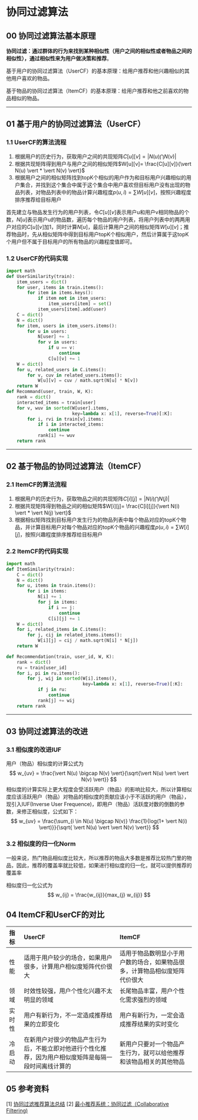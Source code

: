 # 协同过滤算法

## 00 协同过滤算法基本原理

**协同过滤：通过群体的行为来找到某种相似性（用户之间的相似性或者物品之间的相似性），通过相似性来为用户做决策和推荐**。

基于用户的协同过滤算法（UserCF）的基本原理：给用户推荐和他兴趣相似的其他用户喜欢的物品。

基于物品的协同过滤算法（ItemCF）的基本原理：给用户推荐和他之前喜欢的物品相似的物品。

---

## 01 基于用户的协同过滤算法（UserCF）

### 1.1 UserCF的算法流程

1. 根据用户的历史行为，获取用户之间的共现矩阵$C[u][v]= \vert N(u) \bigcap N(v) \vert$
2. 根据共现矩阵得到用户与用户之间的相似矩阵$W[u][v]= \frac{C[u][v]}{\vert N(u) \vert * \vert N(v) \vert}$
3. 根据用户之间的相似矩阵找到topK个相似的用户作为和目标用户兴趣相似的用户集合，并找到这个集合中属于这个集合中用户喜欢但目标用户没有出现的物品列表，对物品列表中的物品计算兴趣程度$p(u, i) = \sum {W[u][v]}$，按照兴趣程度排序推荐给目标用户

首先建立与物品发生行为的用户列表，令$C[u][v]$表示用户u和用户v相同物品的个数，$N[u]$表示用户u的物品数，遍历每个物品的用户列表，将用户列表中的两两用户对应的$C[u][v]$加1，同时计算$N[u]$，最后计算用户之间的相似矩阵$W[u][v]$；推荐物品时，先从相似矩阵中得到目标用户topK个相似用户，然后计算属于这topK个用户但不属于目标用户的所有物品的兴趣程度值即可。

### 1.2 UserCF的代码实现

```python
import math
def UserSimilarity(train):
    item_users = dict()
    for user, items in train.items():
        for item in items.keys():
            if item not in item_users:
                item_users[item] = set()
            item_users[item].add(user)
    C = dict()
    N = dict()
    for item, users in item_users.items():
        for u in users:
            N[user] += 1
            for v in users:
                if u == v:
                    continue
                C[u][v] += 1
    W = dict()
    for u, related_users in C.items():
        for v, cuv in related_users.items():
            W[u][v] = cuv / math.sqrt(N[u] * N[v])
    return W
def Recommand(user, train, W, K):
    rank = dict()
    interacted_items = train[user]
    for v, wuv in sorted(W[user].items, 
                         key=lambda x: x[1], reverse=True)[:K]:
        for i, rvi in train[v].items:
            if i in interacted_items:
                continue
            rank[i] += wuv
    return rank
```

---

## 02 基于物品的协同过滤算法（ItemCF）

### 2.1 ItemCF的算法流程

1. 根据用户的历史行为，获取物品之间的共现矩阵$C[i][j]= \vert N(i) \bigcap N(j) \vert$
2. 根据共现矩阵得到物品之间的相似矩阵$W[i][j]= \frac{C[i][j]}{\vert N(i) \vert * \vert N(j) \vert}$
3. 根据相似矩阵找到目标用户发生行为的物品列表中每个物品对应的topK个物品，并计算目标用户对每个物品对应的topK个物品的兴趣程度$p(u, i)= \sum W[i][j]$，按照兴趣程度排序推荐给目标用户

### 2.2 ItemCF的代码实现

```python
import math
def ItemSimilarity(train):
    C = dict()
    N = dict()
    for u, items in train.items():
        for i in items:
            N[i] += 1
            for j in items:
                if i == j:
                    continue
                C[i][j] += 1
    W = dict()
    for i, related_items in C.items():
        for j, cij in related_items.items():
            W[i][j] = cij / math.sqrt(N[i] * N[j])
    return W

def Recommendation(train, user_id, W, K):
    rank = dict()
    ru = train[user_id]
    for i, pi in ru.items():
        for j, wij in sorted(W[i].items(), 
                             key=lambda x: x[1], reverse=True)[:K]:
            if j in ru:
                continue
            rank[j] += wij
    return rank
```

---

## 03 协同过滤算法的改进

### 3.1 相似度的改进IUF

用户（物品）相似度的计算公式为
$$
w_{uv} = \frac{\vert N(u) \bigcap N(v) \vert}{\sqrt{\vert N(u) \vert \vert N(v) \vert}}
$$
相似度的计算实际上更大程度会受活跃用户（物品）的影响比较大，所以计算相似度应该活跃用户（物品）对物品的相似度的贡献应该小于不活跃的用户（物品），现引入IUF(Inverse User Frequence)，即用户（物品）活跃度对数的倒数的参数，来修正相似度，公式如下：
$$
w_{uv} = \frac{\sum_{i \in N(u) \bigcap N(v)} \frac{1}{log(1+ \vert N(i) \vert)}}{\sqrt{ \vert N(u) \vert \vert N(v) \vert}}
$$

### 3.2 相似度的归一化Norm

一般来说，热门物品相似度比较大，所以推荐的物品大多数是推荐比较热门里的物品，因此，推荐的覆盖率就比较低，如果进行相似度的归一化，就可以提供推荐的覆盖率

相似度归一化公式为
$$
w_{ij} = \frac{w_{ij}}{max_{j} w_{ij}}
$$

## 04 ItemCF和UserCF的对比

| 指标 | UserCF | ItemCF |
| :-- | :-- | :-- |
| 性能 | 适用于用户较少的场合，如果用户很多，计算用户相似度矩阵代价很大 | 适用于物品数明显小于用户数的场合，如果物品很多，计算物品相似度矩阵代价很大 |
| 领域 | 时效性较强，用户个性化兴趣不太明显的领域 | 长尾物品丰富，用户个性化需求强烈的领域 |
| 实时性 | 用户有新行为，不一定造成推荐结果的立即变化 | 用户有新行为，一定会造成推荐结果的实时变化 |
| 冷启动 | 在新用户对很少的物品产生行为后，不能立即对他进行个性化推荐，因为用户相似度矩阵是每隔一段时间离线计算的 | 新用户只要对一个物品产生行为，就可以给他推荐和该物品相关的其他物品 |

## 05 参考资料

[1] [协同过滤推荐算法总结](https://zhuanlan.zhihu.com/p/25069367)
 [2] [最小推荐系统：协同过滤（Collaborative Filtering)](https://zhuanlan.zhihu.com/p/149152447)

 
